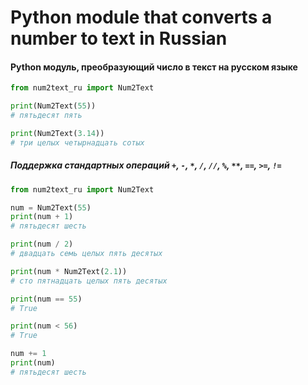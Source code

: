 # Python module that converts a number to text in Russian

#### Python модуль, преобразующий число в текст на русском языке

```python
from num2text_ru import Num2Text

print(Num2Text(55))
# пятьдесят пять

print(Num2Text(3.14))
# три целых четырнадцать сотых
```

##### Поддержка стандартных операций `+`, `-`, `*`, `/`, `//`, `%`, `**`, `==`, `>=`, `!=`

```python
from num2text_ru import Num2Text

num = Num2Text(55)
print(num + 1)
# пятьдесят шесть

print(num / 2)
# двадцать семь целых пять десятых

print(num * Num2Text(2.1))
# сто пятнадцать целых пять десятых

print(num == 55)
# True

print(num < 56)
# True

num += 1
print(num)
# пятьдесят шесть
```
